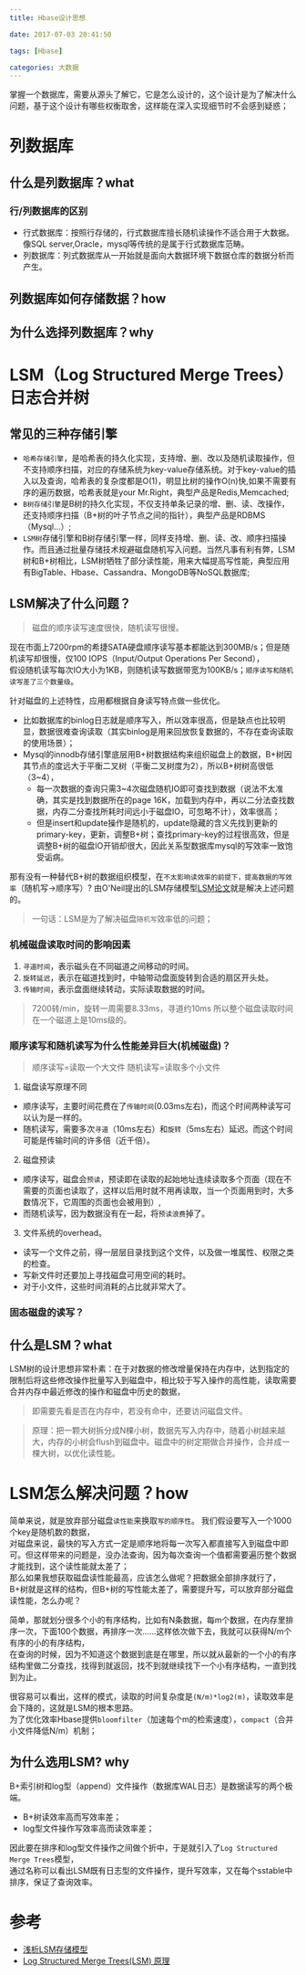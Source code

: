 ```yaml
---
title: Hbase设计思想

date: 2017-07-03 20:41:50

tags: [Hbase]

categories: 大数据
---
```


掌握一个数据库，需要从源头了解它，它是怎么设计的，这个设计是为了解决什么问题，基于这个设计有哪些权衡取舍，这样能在深入实现细节时不会感到疑惑；

<!-- more --> 

# 列数据库
## 什么是列数据库？what

### 行/列数据库的区别
* 行式数据库：按照行存储的，行式数据库擅长随机读操作不适合用于大数据。像SQL server,Oracle，mysql等传统的是属于行式数据库范畴。
* 列数据库：列式数据库从一开始就是面向大数据环境下数据仓库的数据分析而产生。

## 列数据库如何存储数据？how

## 为什么选择列数据库？why

# LSM（Log Structured Merge Trees）日志合并树

## 常见的三种存储引擎
* `哈希存储引擎`，是哈希表的持久化实现，支持增、删、改以及随机读取操作，但不支持顺序扫描，对应的存储系统为key-value存储系统。对于key-value的插入以及查询，哈希表的复杂度都是O(1)，明显比树的操作O(n)快,如果不需要有序的遍历数据，哈希表就是your Mr.Right，典型产品是Redis,Memcached;
* `B树存储引擎`是B树的持久化实现，不仅支持单条记录的增、删、读、改操作，还支持顺序扫描（B+树的叶子节点之间的指针），典型产品是RDBMS（Mysql...）;
* `LSM树`存储引擎和B树存储引擎一样，同样支持增、删、读、改、顺序扫描操作。而且通过批量存储技术规避磁盘随机写入问题。当然凡事有利有弊，LSM树和B+树相比，LSM树牺牲了部分读性能，用来大幅提高写性能，典型应用有BigTable、Hbase、Cassandra、MongoDB等NoSQL数据库;

## LSM解决了什么问题？
>磁盘的顺序读写速度很快，随机读写很慢。

现在市面上7200rpm的希捷SATA硬盘顺序读写基本都能达到300MB/s；但是随机读写却很慢，仅100 IOPS（Input/Output Operations Per Second），  
假设随机读写每次IO大小为1KB，则随机读写数据带宽为100KB/s；`顺序读写和随机读写差了三个数量级`。

针对磁盘的上述特性，应用都根据自身读写特点做一些优化。
* 比如数据库的binlog日志就是顺序写入，所以效率很高，但是缺点也比较明显，数据很难查询读取（其实binlog是用来回放恢复数据的，不存在查询读取的使用场景）；
* Mysql的innodb存储引擎底层用B+树数据结构来组织磁盘上的数据，B+树因其节点的度远大于平衡二叉树（平衡二叉树度为2），所以B+树树高很低（3~4），
    * 每一次数据的查询只需3~4次磁盘随机IO即可查找到数据（说法不太准确，其实是找到数据所在的page 16K，加载到内存中，再以二分法查找数据，内存二分查找所耗时间远小于磁盘IO，可忽略不计），效率很高；
    * 但是insert和update操作是随机的，update隐藏的含义先找到更新的primary-key，更新，调整B+树；查找primary-key的过程很高效，但是调整B+树的磁盘IO开销却很大，因此关系型数据库mysql的写效率一致饱受诟病。

那有没有一种替代B+树的数据组织模型，在`不太影响读效率的前提下，提高数据的写效率`（随机写->顺序写）?
由O'Neil提出的LSM存储模型[LSM论文](https://www.cs.umb.edu/~poneil/lsmtree.pdf)就是解决上述问题的。

>一句话：LSM是为了解决磁盘`随机写`效率低的问题；

### 机械磁盘读取时间的影响因素
1. `寻道时间`，表示磁头在不同磁道之间移动的时间。
2. `旋转延迟`，表示在磁道找到时，中轴带动盘面旋转到合适的扇区开头处。
3. `传输时间`，表示盘面继续转动，实际读取数据的时间。
>7200转/min，旋转一周需要8.33ms，寻道约10ms
所以整个磁盘读取时间在一个磁道上是10ms级的。

### 顺序读写和随机读写为什么性能差异巨大(机械磁盘)？
>顺序读写=读取一个大文件
>随机读写=读取多个小文件
1. 磁盘读写原理不同 
* 顺序读写，主要时间花费在了`传输时间`(0.03ms左右)，而这个时间两种读写可以认为是一样的。
* 随机读写，需要多次`寻道`（10ms左右）和`旋转`（5ms左右）延迟。而这个时间可能是传输时间的许多倍（近千倍）。
2. 磁盘预读 
* 顺序读写，磁盘会`预读`，预读即在读取的起始地址连续读取多个页面（现在不需要的页面也读取了，这样以后用时就不用再读取，当一个页面用到时，大多数情况下，它周围的页面也会被用到）,
* 而随机读写，因为数据没有在一起，将`预读浪费`掉了。
3. 文件系统的overhead。
* 读写一个文件之前，得一层层目录找到这个文件，以及做一堆属性、权限之类的检查。
* 写新文件时还要加上寻找磁盘可用空间的耗时。
* 对于小文件，这些时间消耗的占比就非常大了。

### 固态磁盘的读写？


## 什么是LSM？what
LSM树的设计思想非常朴素：在于对数据的修改增量保持在内存中，达到指定的限制后将这些修改操作批量写入到磁盘中，相比较于写入操作的高性能，读取需要合并内存中最近修改的操作和磁盘中历史的数据，
> 即需要先看是否在内存中，若没有命中，还要访问磁盘文件。

> 原理：把一颗大树拆分成N棵小树，数据先写入内存中，随着小树越来越大，内存的小树会flush到磁盘中。磁盘中的树定期做合并操作，合并成一棵大树，以优化读性能。

# LSM怎么解决问题？how
简单来说，就是放弃部分磁盘`读性能`来换取`写的顺序性`。
我们假设要写入一个1000个key是随机数的数据，  
对磁盘来说，最快的写入方式一定是顺序地将每一次写入都直接写入到磁盘中即可。但这样带来的问题是，没办法查询，因为每次查询一个值都需要遍历整个数据才能找到，这个读性能就太差了；  
那么如果我想获取磁盘读性能最高，应该怎么做呢？把数据全部排序就行了，B+树就是这样的结构，但B+树的写性能太差了，需要提升写，可以放弃部分磁盘读性能，怎么办呢？  

简单，那就划分很多个小的有序结构，比如有N条数据，每m个数据，在内存里排序一次，下面100个数据，再排序一次……这样依次做下去，我就可以获得N/m个有序的小的有序结构，  
在查询的时候，因为不知道这个数据到底是在哪里，所以就从最新的一个小的有序结构里做二分查找，找得到就返回，找不到就继续找下一个小有序结构，一直到找到为止。  

很容易可以看出，这样的模式，读取的时间复杂度是`(N/m)*log2(m)`，读取效率是会下降的，这就是LSM的根本思路。  
为了优化效率Hbase提供`bloomfilter`（加速每个m的检索速度），`compact`（合并小文件降低N/m）机制；

## 为什么选用LSM? why
B+索引树和log型（append）文件操作（数据库WAL日志）是数据读写的两个极端。  
* B+树读效率高而写效率差；
* log型文件操作写效率高而读效率差；

因此要在排序和log型文件操作之间做个折中，于是就引入了`Log Structured Merge Trees`模型，  
通过名称可以看出LSM既有日志型的文件操作，提升写效率，又在每个sstable中排序，保证了查询效率。

# 参考
* [浅析LSM存储模型](https://zhuanlan.zhihu.com/p/37193700)
* [Log Structured Merge Trees(LSM) 原理](https://www.open-open.com/lib/view/open1424916275249.html)

